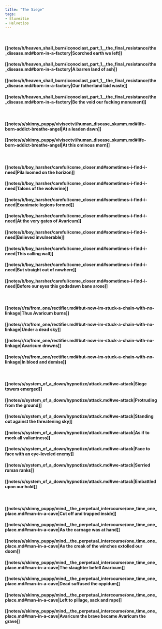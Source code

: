 ```yaml
---
title: "The Siege"
tags:
- Eluveitie
- Helvetios
---
```

&nbsp;
#### [[notes/h/heaven_shall_burn/iconoclast_part_1__the_final_resistance/the_disease.md#born-in-a-factory|Scorched earth we left]]
#### [[notes/h/heaven_shall_burn/iconoclast_part_1__the_final_resistance/the_disease.md#born-in-a-factory|A barren land of ash]]
#### [[notes/h/heaven_shall_burn/iconoclast_part_1__the_final_resistance/the_disease.md#born-in-a-factory|Our fatherland laid waste]]
#### [[notes/h/heaven_shall_burn/iconoclast_part_1__the_final_resistance/the_disease.md#born-in-a-factory|Be the void our fucking monument]]
&nbsp;
#### [[notes/s/skinny_puppy/vivisectvi/human_disease_skumm.md#life-born-addict-breathe-angel|At a leaden dawn]]
#### [[notes/s/skinny_puppy/vivisectvi/human_disease_skumm.md#life-born-addict-breathe-angel|At this ominous morn]]
&nbsp;
#### [[notes/b/boy_harsher/careful/come_closer.md#sometimes-i-find-i-need|Pila loomed on the horizon]]
#### [[notes/b/boy_harsher/careful/come_closer.md#sometimes-i-find-i-need|Talons of the wolverine]]
#### [[notes/b/boy_harsher/careful/come_closer.md#sometimes-i-find-i-need|Exanimate legions formed]]
#### [[notes/b/boy_harsher/careful/come_closer.md#sometimes-i-find-i-need|At the very gates of Avaricum]]
#### [[notes/b/boy_harsher/careful/come_closer.md#sometimes-i-find-i-need|Believed invulnerable]]
#### [[notes/b/boy_harsher/careful/come_closer.md#sometimes-i-find-i-need|This calling wall]]
#### [[notes/b/boy_harsher/careful/come_closer.md#sometimes-i-find-i-need|But straight out of nowhere]]
#### [[notes/b/boy_harsher/careful/come_closer.md#sometimes-i-find-i-need|Before our eyes this godsdawn bane arose]]
&nbsp;
#### [[notes/r/ra/from_one/rectifier.md#but-now-im-stuck-a-chain-with-no-linkage|Thus Avaricum burns]]
#### [[notes/r/ra/from_one/rectifier.md#but-now-im-stuck-a-chain-with-no-linkage|Under a dead sky]]
#### [[notes/r/ra/from_one/rectifier.md#but-now-im-stuck-a-chain-with-no-linkage|Avaricum drowns]]
#### [[notes/r/ra/from_one/rectifier.md#but-now-im-stuck-a-chain-with-no-linkage|In blood and demise]]
&nbsp;
#### [[notes/s/system_of_a_down/hypnotize/attack.md#we-attack|Siege towers emerged]]
#### [[notes/s/system_of_a_down/hypnotize/attack.md#we-attack|Protruding from the ground]]
#### [[notes/s/system_of_a_down/hypnotize/attack.md#we-attack|Standing out against the threatening sky]]
#### [[notes/s/system_of_a_down/hypnotize/attack.md#we-attack|As if to mock all valiantness]]
#### [[notes/s/system_of_a_down/hypnotize/attack.md#we-attack|Face to face with an eye-leveled enemy]]
#### [[notes/s/system_of_a_down/hypnotize/attack.md#we-attack|Serried roman ranks]]
#### [[notes/s/system_of_a_down/hypnotize/attack.md#we-attack|Embattled upon our hold]]
&nbsp;
#### [[notes/s/skinny_puppy/mind__the_perpetual_intercourse/one_time_one_place.md#man-in-a-cave|Cut off and trapped inside]]
#### [[notes/s/skinny_puppy/mind__the_perpetual_intercourse/one_time_one_place.md#man-in-a-cave|As the carnage was at hand]]
#### [[notes/s/skinny_puppy/mind__the_perpetual_intercourse/one_time_one_place.md#man-in-a-cave|As the creak of the winches extolled our doom]]
#### [[notes/s/skinny_puppy/mind__the_perpetual_intercourse/one_time_one_place.md#man-in-a-cave|The slaughter befell Avaricum]]
#### [[notes/s/skinny_puppy/mind__the_perpetual_intercourse/one_time_one_place.md#man-in-a-cave|Dead suffused the oppidum]]
#### [[notes/s/skinny_puppy/mind__the_perpetual_intercourse/one_time_one_place.md#man-in-a-cave|Left to pillage, sack and rape]]
#### [[notes/s/skinny_puppy/mind__the_perpetual_intercourse/one_time_one_place.md#man-in-a-cave|Avaricum the brave became Avaricum the grave]]
